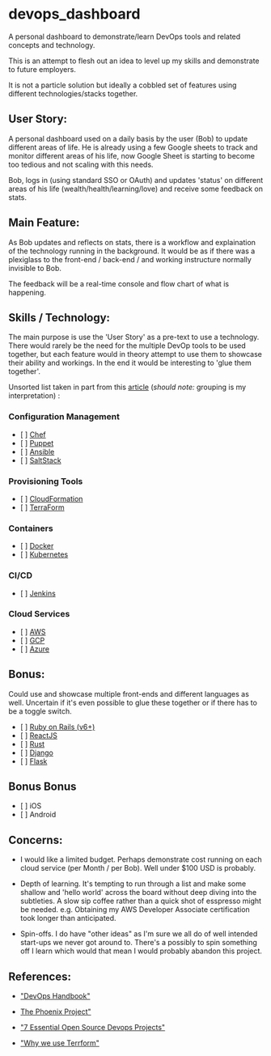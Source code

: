 # devops_dashboard
A personal dashboard to demonstrate/learn DevOps tools and related concepts and technology.

This is an attempt to flesh out an idea to level up my skills and demonstrate to future employers.

It is not a particle solution but ideally a cobbled set of features using different technologies/stacks together.

## User Story:

A personal dashboard used on a daily basis by the user (Bob) to update different areas of life. He is already using a few Google sheets to track and monitor different areas of his life, now Google Sheet is starting to become too tedious and not scaling with this needs.

Bob, logs in (using standard SSO or OAuth) and updates 'status' on different areas of his life (wealth/health/learning/love) and receive some feedback on stats.

## Main Feature:

As Bob updates and reflects on stats, there is a workflow and explaination of the technology running in the background. It would be as if there was a plexiglass to the front-end / back-end / and working instructure normally invisible to Bob.

The feedback will be a real-time console and flow chart of what is happening.

## Skills / Technology:

The main purpose is use the 'User Story' as a pre-text to use a technology. There would rarely be the need for the multiple DevOp tools to be used together, but each feature would in theory attempt to use them to showcase their ability and workings. In the end it would be interesting to 'glue them together'.

Unsorted list taken in part from this [article](https://www.linux.com/news/7-essential-open-source-devops-projects/) (_should note:_  grouping is my interpretation)  :

### Configuration Management 
- \[ ]  [Chef](https://www.chef.io/chef/)
- \[ ]  [Puppet](https://puppet.com/)
- \[ ]  [Ansible](https://www.ansible.com/)
- \[ ]  [SaltStack](https://saltstack.com/)


### Provisioning Tools
- \[ ]  [CloudFormation](https://aws.amazon.com/cloudformation/)
- \[ ]  [TerraForm](https://www.terraform.io/)

### Containers
- \[ ]  [Docker](https://www.docker.com/)
- \[ ]  [Kubernetes](http://kubernetes.io/)

### CI/CD
- \[ ]  [Jenkins](https://jenkins.io/)

### Cloud Services
- \[ ]  [AWS](https://aws.amazon.com)
- \[ ]  [GCP](https://cloud.google.com)
- \[ ]  [Azure](https://azure.microsoft.com)


## Bonus:

Could use and showcase multiple front-ends and different languages as well. Uncertain if it's even possible to glue these together or if there has to be a toggle switch.

- \[ ] [Ruby on Rails (v6+)](https://rubyonrails.org/)
- \[ ] [ReactJS](https://reactjs.org/)
- \[ ] [Rust](https://www.rust-lang.org)
- \[ ] [Django](https://www.djangoproject.com)
- \[ ] [Flask](https://github.com/pallets/flask)

## Bonus Bonus
- \[ ] iOS
- \[ ] Android



## Concerns:

- I would like a limited budget. Perhaps demonstrate cost running on each cloud service (per Month / per Bob).
Well under $100 USD is probably.

- Depth of learning. It's tempting to run through a list and make some shallow and 'hello world' across the board without deep diving into the subtleties. A slow sip coffee rather than a quick shot of esspresso might be needed. e.g. Obtaining my AWS Developer Associate certification took longer than anticipated.

- Spin-offs. I do have "other ideas" as I'm sure we all do of well intended start-ups we never got around to. There's a possibly to spin something off I learn which would that mean I would probably abandon this project.


## References:

- ["DevOps Handbook"](https://www.amazon.com/gp/product/1942788002)
- [The Phoenix Project"](https://www.amazon.com/gp/product/1942788290)

- ["7 Essential Open Source Devops Projects"](https://www.linux.com/news/7-essential-open-source-devops-projects/)
- ["Why we use Terrform"](https://blog.gruntwork.io/why-we-use-terraform-and-not-chef-puppet-ansible-saltstack-or-cloudformation-7989dad2865c)
